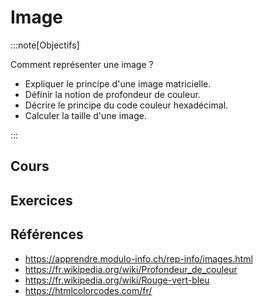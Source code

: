 # Image

:::note[Objectifs]

Comment représenter une image ?

- Expliquer le principe d'une image matricielle.
- Définir la notion de profondeur de couleur.
- Décrire le principe du code couleur hexadécimal.
- Calculer la taille d'une image.

:::

## Cours

<Reaveal name="1m-repr-image" />

## Exercices

## Références

- https://apprendre.modulo-info.ch/rep-info/images.html
- https://fr.wikipedia.org/wiki/Profondeur_de_couleur
- https://fr.wikipedia.org/wiki/Rouge-vert-bleu
- https://htmlcolorcodes.com/fr/
